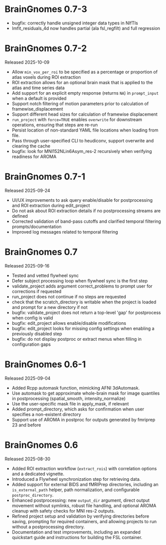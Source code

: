 # BrainGnomes 0.7-3

* bugfix: correctly handle unsigned integer data types in NIfTIs
* lmfit_residuals_4d now handles partial (ala fsl_regfilt) and full regression

# BrainGnomes 0.7-2

Released 2025-10-09

* Allow `min_vox_per_roi` to be specified as a percentage or proportion of atlas voxels during ROI extraction
* ROI extraction allows for an optional brain mask that is applied to the atlas and time series data
* Add support for an explicit empty response (returns `NA`) in `prompt_input` when a default is provided
* Support notch filtering of motion parameters prior to calculation of framewise_displacement
* Support different head sizes for calculation of framewise displacement
* `run_project` with `force=TRUE` enables `overwrite` for downstream operations, ensuring that steps are re-run
* Persist location of non-standard YAML file locations when loading from file.
* Pass through user-specified CLI to heudiconv, support overwrite and clearing the cache
* bugfix: look for MNI152NLin6Asym_res-2 recursively when verifying readiness for AROMA

# BrainGnomes 0.7-1

Released 2025-09-24

* UI/UX improvements to ask query enable/disable for postprocessing and ROI extraction during edit_project
* Do not ask about ROI extraction details if no postprocessing streams are defined
* Corrected validation of band-pass cutoffs and clarified temporal filtering prompts/documentation
* Improved log messages related to temporal filtering

# BrainGnomes 0.7

Released 2025-09-16

* Tested and vetted flywheel sync
* Defer subject processing loop when flywheel sync is the first step
* validate_project adds argument correct_problems to prompt user for corrections if requested
* run_project does not continue if no steps are requested
* check that the scratch_directory is writable when the project is loaded and prompt for a new directory if not
* bugfix: validate_project does not return a top-level 'gap' for postprocess when config is valid
* bugfix: edit_project allows enable/disable modifications
* bugfix: edit_project looks for missing config settings when enabling a previously disabled step
* bugfix: do not display postproc or extract menus when filling in configuration gaps

# BrainGnomes 0.6-1

Released 2025-09-04

* Added Rcpp automask function, mimicking AFNI 3dAutomask.
* Use automask to get approximate whole-brain mask for image quantiles in postprocessing (spatial_smooth, intensity_normalize)
* Use the user-specific mask file in apply_mask, if relevant
* Added prompt_directory, which asks for confirmation when user specifies a non-existent directory
* Support use of AROMA in postproc for outputs generated by fmriprep 23 and before

# BrainGnomes 0.6

Released 2025-08-30

* Added ROI extraction workflow (`extract_rois`) with correlation options and a dedicated vignette.
* Introduced a Flywheel synchronization step for retrieving data.
* Added support for external BIDS and fMRIPrep directories,
  including an `is_external_path` helper, path normalization, and configurable `postproc_directory`.
* Enhanced postprocessing: new `output_dir` argument, direct output movement without symlinks,
  robust file handling, and optional AROMA cleanup with safety checks for MNI res-2 outputs.
* Refined project setup and validation by verifying directories before saving,
  prompting for required containers, and allowing projects to run without a postprocessing directory.
* Documentation and test improvements, including an expanded quickstart guide and instructions for building the FSL container.

